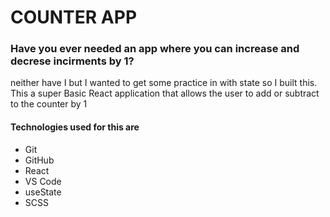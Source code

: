 # COUNTER APP

### Have you ever needed an app where you can increase and decrese incirments by 1? 

neither have I but I wanted to get some practice in with state so I built this. This a super Basic React application that allows the user to add or subtract to the counter by 1

#### Technologies used for this are 

+ Git 
+ GitHub
+ React
+ VS Code
+ useState 
+ SCSS